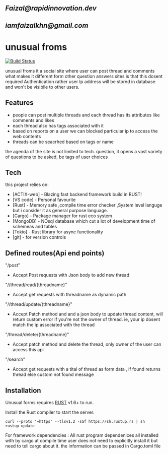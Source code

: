 ## _Faizal@rapidinnovation.dev_
## _iamfaizalkhn@gmail.com_

# unusual froms



[![Build Status](https://travis-ci.org/joemccann/dillinger.svg?branch=master)](https://travis-ci.org/joemccann/dillinger)

unusual froms it a social site where user can post thread and comments
what makes it different form other question answers sites is that this dosent required Authentication
rather user Ip address will be stored in database and won't be visibile to other users.




## Features

- people can post multiple threads and each thread has its attributes like comments and likes
- each thread also has tags associated with it
- based on reports on a user we can blocked particular ip to access the web contents 
- threads can be seacrhed based on tags or name 

the agenda of the site is not limited to tech. question, it opens a vast variety of questions to be asked,
be tags of user choices

## Tech
this project relies on:

- [ACTIX-web] - Blazing fast backend framework build in RUST!
- [VS code] - Personal favourite
- [Rust] - Memory safe ,compile time error checker ,System level languge but i consider it as general purpose language.
- [Cargo] - Package manager for rust eco system 
- [MongoDB] - NOsql database which cut a lot of development time of schemeas and tables
- [Tokio] - Rust library for async functionality  
- [git] - for version controls

## Defined routes(Api end points)
"<hostaddress>/post"
* Accept Post requests with Json body to add new thread

"<hostaddress>//thread/read/{threadname}"
* Accept get requests with threadname as dynamic path

"<hostaddress>//thread/update/{threadname}"
* Accept Patch method and and a json body to update thread content, will return custom error if you're not the owner of thread. ie, your ip dosent match the ip associated with the thread
  
  
"/thread/delete/{threadname}"
* Accept patch method and delete the thread, only owner of the user can access this api


"<hostaddress>/search"
* Accept get requests with a tital of thread as form data , if found returns thread else custom not found message 


## Installation

Unusual forms requires [RUST](https://www.rust-lang.org/tools/install) v1.6+ to run.

Install the Rust compiler to start the server.

```scurl 
curl --proto '=https' --tlsv1.2 -sSf https://sh.rustup.rs | sh
rustup update
```

For framework dependencies :
All rust program dependenices all installed with by cargo at compile time
user does not need to explicitly install it but need to tell cargo about it.
the information can be passed in Cargo.toml file



